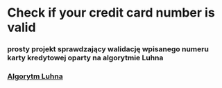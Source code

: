 # Check if your credit card number is valid
### prosty projekt sprawdzający walidację wpisanego numeru karty kredytowej oparty na algorytmie Luhna

### [Algorytm Luhna](https://pl.wikipedia.org/wiki/Algorytm_Luhna)
